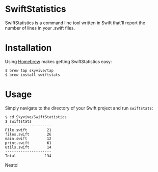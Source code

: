 # SwiftStatistics
SwiftStatistics is a command line tool written in Swift that'll report the number of lines in your .swift files.
# Installation
Using [Homebrew](http://brew.sh/) makes getting SwiftStatistics easy:
```shell
$ brew tap skyvive/tap
$ brew install swiftstats
```
# Usage
Simply navigate to the directory of your Swift project and run `swiftstats`:
```shell
$ cd Skyvive/SwiftStatistics
$ swiftstats
---------------------
File.swift         21
files.swift        26
main.swift         12
print.swift        61
utils.swift        14
---------------------
Total             134
```
Neato!

